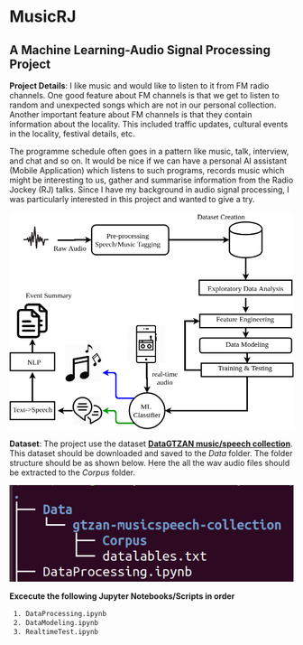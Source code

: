 
# MusicRJ

## A Machine Learning-Audio Signal Processing Project

**Project Details**: I like music and would like to listen to it from FM radio channels. One good feature about FM channels is that we get to listen to random and unexpected songs which are not in our personal collection. Another important feature about FM channels is that they contain information about the locality. This included traffic updates, cultural events in the locality, festival details, etc. 

The programme schedule often goes in a pattern like music, talk, interview, and chat and so on. It would be nice if we can have a personal AI assistant (Mobile Application) which listens to such programs, records music which might be interesting to us, gather and summarise information from the Radio Jockey (RJ) talks. Since I have my background in audio signal processing, I was particularly interested in this project and wanted to give a try. 

![Block Diagram](https://github.com/cksajil/MusicRJ/blob/master/Images/BlockDGMSmall.png)

**Dataset**: The project use the dataset **[DataGTZAN music/speech collection](http://opihi.cs.uvic.ca/sound/music_speech.tar.gz)**. This dataset should be downloaded and saved to the *Data* folder. The folder structure should be as shown below. Here the all the wav audio files should be extracted to the *Corpus* folder.

![Folder Structure](https://github.com/cksajil/MusicRJ/blob/master/Images/Folders.png)


**Excecute the following Jupyter Notebooks/Scripts in order**

	 1. DataProcessing.ipynb
	 2. DataModeling.ipynb
	 3. RealtimeTest.ipynb



